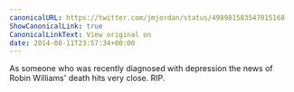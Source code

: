 ```yaml
---
canonicalURL: https://twitter.com/jmjordan/status/498981583547015168
ShowCanonicalLink: true
CanonicalLinkText: View original on
date: 2014-08-11T23:57:34+00:00
---
```

As someone who was recently diagnosed with depression the news of Robin Williams' death hits very close. RIP.
